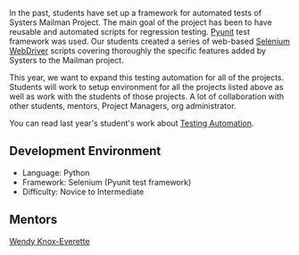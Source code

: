 In the past, students have set up a framework for automated tests of Systers Mailman Project. The main goal of the project has been to have reusable and automated scripts for regression testing. [Pyunit](http://docs.python.org/2/library/unittest.html) test framework was used. Our students created a series of web-based [Selenium WebDriver](http://docs.seleniumhq.org/projects/webdriver/) scripts covering thoroughly the specific features added by Systers to the Mailman project. 

This year, we want to expand this testing automation for all of the projects. Students will work to setup environment for all the projects listed above as well as work with the students of those projects. A lot of collaboration with other students, mentors, Project Managers, org administrator.

You can read last year's student's work about [Testing Automation](http://systers.org/systers-dev/doku.php/olga_maciaszek-sharma:gsoc2013).

## Development Environment
* Language: Python
* Framework: Selenium (Pyunit test framework)
* Difficulty: Novice to Intermediate

## Mentors
[Wendy Knox-Everette](http://www.wendyk.org/)